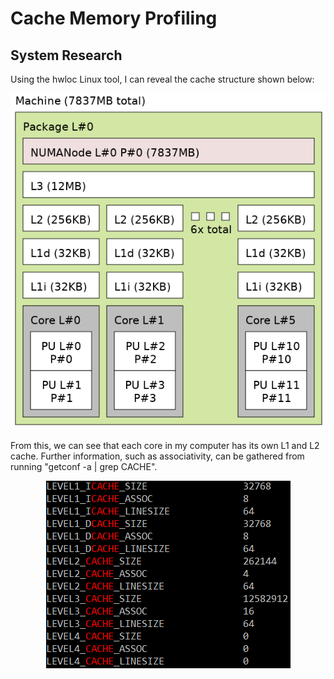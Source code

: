 # Cache Memory Profiling
## System Research
Using the hwloc Linux tool, I can reveal the cache structure shown below:
<p align="center">
  <img src="images/hwloc.png" alt="hwloc tool output" />
</p>


From this, we can see that each core in my computer has its own L1 and L2 cache.  Further information, such as associativity, can be gathered from running "getconf -a | grep CACHE".

<p align="center">
  <img src="images/getconf.png" alt="hwloc tool output" />
</p>